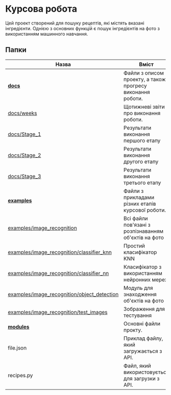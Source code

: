 Курсова робота
=====================
Цей проект створений для пошуку рецептів, які містять вказані інгредієнти.
Однією з основних функцій є пошук інгредієнтів на фото з використанням машинного навчання.

Папки
-------------
Назва  | Вміст
----------------|----------------------
[**docs**](https://github.com/tolik0/Coursework/tree/master/docs)|Файли з описом проекту, а також прогресу виконання роботи. 
  [docs/weeks](https://github.com/tolik0/Coursework/tree/master/docs/weeks)|Щотижневі звіти про виконання роботи.
  [docs/Stage_1](https://github.com/tolik0/Coursework/tree/master/docs/Stage_1)|Результати виконання першого етапу
  [docs/Stage_2](https://github.com/tolik0/Coursework/tree/master/docs/Stage_2)|Результати виконання другого етапу
  [docs/Stage_3](https://github.com/tolik0/Coursework/tree/master/docs/Stage_3)|Результати виконання третього етапу
[**examples**](https://github.com/tolik0/Coursework/tree/master/examples)|Файли з прикладами різних етапів курсової роботи.
  [examples/image_recognition](https://github.com/tolik0/Coursework/tree/master/examples/image_recognition)|Всі файли пов'язані з розпізнаванням об'єктів на фото
  [examples/image_recognition/classifier_knn](https://github.com/tolik0/Coursework/tree/master/examples/image_recognition/classifier_knn)|Простий класифікатор KNN
  [examples/image_recognition/classifier_nn](https://github.com/tolik0/Coursework/tree/master/examples/image_recognition/classifier_nn)|Класифікатор з використанням нейронних мереж
  [examples/image_recognition/object_detection](https://github.com/tolik0/Coursework/tree/master/examples/image_recognition/object_detection)|Модуль для знаходження об'єктів на фото
  [examples/image_recognition/test_images](https://github.com/tolik0/Coursework/tree/master/examples/image_recognition/test_images)|Зображення для тестування
[**modules**](https://github.com/tolik0/Coursework/tree/master/modules)|Основні файли прокту.
  file.json|Приклад файлу, який загружається з API.
  recipes.py|Файл, який використовується для загрузки з API.

